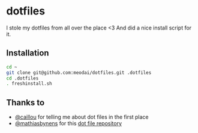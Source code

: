 # dotfiles
I stole my dotfiles from all over the place <3 And did a nice install script for it.

## Installation

```bash
cd ~
git clone git@github.com:meodai/dotfiles.git .dotfiles
cd .dotfiles
. freshinstall.sh
```

## Thanks to
- [@caillou](https://github.com/caillou) for telling me about dot files in the first place
- [@mathiasbynens](https://github.com/mathiasbynens/) for this [dot file repository](https://github.com/mathiasbynens/dotfiles)
